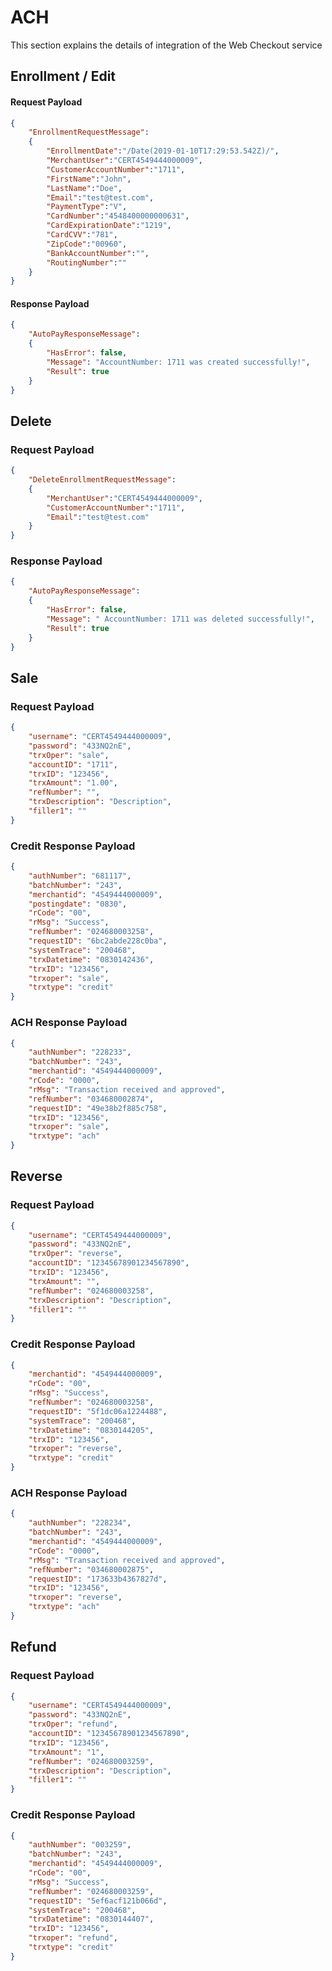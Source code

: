 # ACH

This section explains the details of integration of the Web Checkout service

## Enrollment / Edit

#### Request Payload

``` JSON
{
	"EnrollmentRequestMessage":
	{
		"EnrollmentDate":"/Date(2019-01-10T17:29:53.542Z)/",
		"MerchantUser":"CERT4549444000009",
		"CustomerAccountNumber":"1711",
		"FirstName":"John",
		"LastName":"Doe",
		"Email":"test@test.com",
		"PaymentType":"V",
		"CardNumber":"4548400000000631",
		"CardExpirationDate":"1219",
		"CardCVV":"781",
		"ZipCode":"00960",
		"BankAccountNumber":"",
		"RoutingNumber":""
	}
}
```

#### Response Payload

``` JSON
{
	"AutoPayResponseMessage":
	{
		"HasError": false,
		"Message": "AccountNumber: 1711 was created successfully!",
		"Result": true
	}
}
```

## Delete

### Request Payload

``` JSON
{
	"DeleteEnrollmentRequestMessage":
	{
		"MerchantUser":"CERT4549444000009",
		"CustomerAccountNumber":"1711",
		"Email":"test@test.com"
	}
}
```

### Response Payload

``` JSON
{
	"AutoPayResponseMessage":
	{
		"HasError": false,
		"Message": " AccountNumber: 1711 was deleted successfully!",
		"Result": true
	}
}

```

## Sale

### Request Payload

``` JSON
{
	"username": "CERT4549444000009",
	"password": "433NQ2nE",
	"trxOper": "sale",
	"accountID": "1711",
	"trxID": "123456",
	"trxAmount": "1.00",
	"refNumber": "",
	"trxDescription": "Description",
	"filler1": ""
}

```

### Credit Response Payload

``` JSON
{
    "authNumber": "681117",
    "batchNumber": "243",
    "merchantid": "4549444000009",
    "postingdate": "0830",
    "rCode": "00",
    "rMsg": "Success",
    "refNumber": "024680003258",
    "requestID": "6bc2abde228c0ba",
    "systemTrace": "200468",
    "trxDatetime": "0830142436",
    "trxID": "123456",
    "trxoper": "sale",
    "trxtype": "credit"
}
```

### ACH Response Payload

``` JSON
{
    "authNumber": "228233",
    "batchNumber": "243",
    "merchantid": "4549444000009",
    "rCode": "0000",
    "rMsg": "Transaction received and approved",
    "refNumber": "034680002874",
    "requestID": "49e38b2f885c758",
    "trxID": "123456",
    "trxoper": "sale",
    "trxtype": "ach"
}
```

## Reverse

### Request Payload

``` JSON
{
    "username": "CERT4549444000009",
    "password": "433NQ2nE",
    "trxOper": "reverse",
    "accountID": "12345678901234567890",
    "trxID": "123456",
    "trxAmount": "",
    "refNumber": "024680003258",
    "trxDescription": "Description",
    "filler1": ""
}
```

### Credit Response Payload

``` JSON
{
    "merchantid": "4549444000009",
    "rCode": "00",
    "rMsg": "Success",
    "refNumber": "024680003258",
    "requestID": "5f1dc06a1224488",
    "systemTrace": "200468",
    "trxDatetime": "0830144205",
    "trxID": "123456",
    "trxoper": "reverse",
    "trxtype": "credit"
}
```

### ACH Response Payload

``` JSON
{
    "authNumber": "228234",
    "batchNumber": "243",
    "merchantid": "4549444000009",
    "rCode": "0000",
    "rMsg": "Transaction received and approved",
    "refNumber": "034680002875",
    "requestID": "173633b4367827d",
    "trxID": "123456",
    "trxoper": "reverse",
    "trxtype": "ach"
}
```

## Refund

### Request Payload

``` JSON
{
    "username": "CERT4549444000009",
    "password": "433NQ2nE",
    "trxOper": "refund",
    "accountID": "12345678901234567890",
    "trxID": "123456",
    "trxAmount": "1",
    "refNumber": "024680003259",
    "trxDescription": "Description",
    "filler1": ""
}
```

### Credit Response Payload

``` JSON
{
    "authNumber": "003259",
    "batchNumber": "243",
    "merchantid": "4549444000009",
    "rCode": "00",
    "rMsg": "Success",
    "refNumber": "024680003259",
    "requestID": "5ef6acf121b066d",
    "systemTrace": "200468",
    "trxDatetime": "0830144407",
    "trxID": "123456",
    "trxoper": "refund",
    "trxtype": "credit"
}
```
